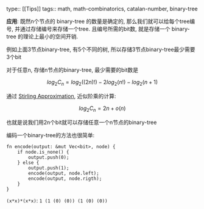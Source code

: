 type:: [[Tips]]
tags:: math, math-combinatorics, catalan-number, binary-tree

**应用**: 既然n个节点的 binary-tree 的数量是确定的, 那么我们就可以给每个tree编号,
并通过存储编号来存储一个tree.
且编号所需的bit数, 就是存储一个 binary-tree 的理论上最小的空间开销.

例如上面3节点binary-tree, 有5个不同的树, 所以存储3节点binary-tree最少需要3个bit

对于任意n, 存储n节点的binary-tree, 最少需要的bit数是

$$
log_2 C_n = log_2 ((2n)!) - 2 log_2 (n!) - log_2 (n+1)
$$

通过 [Stirling Approximation](https://en.wikipedia.org/wiki/Stirling%27s_approximation), 近似阶乘的计算:

$$
log_2 C_n = 2n + o(n)
$$


也就是说我们用2n个bit就可以存储任意一个n节点的binary-tree

编码一个binary-tree的方法也很简单: 
```
fn encode(output: &mut Vec<bit>, node) {
    if node.is_none() {
        output.push(0);
    } else {
        output.push(1);
        encode(output, node.left);
        encode(output, node.rigth);
    }
}
```

`(x*x)*(x*x)`: `1 (1 (0) (0)) (1 (0) (0))`
